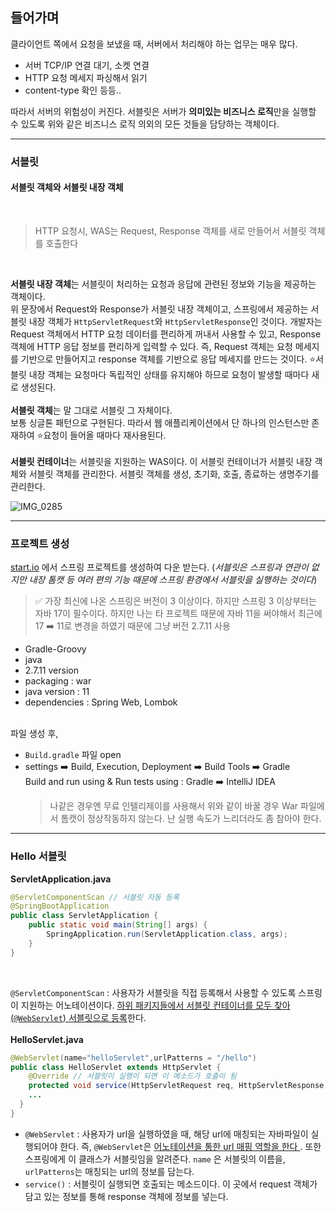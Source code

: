 ## 들어가며
클라이언트 쪽에서 요청을 보냈을 때, 서버에서 처리해야 하는 업무는 매우 많다. 

- 서버 TCP/IP 연결 대기, 소켓 연결
- HTTP 요청 메세지 파싱해서 읽기
- content-type 확인 등등..

따라서 서버의 위험성이 커진다.
서블릿은 서버가 **의미있는 비즈니스 로직**만을 실행할 수 있도록 위와 같은 비즈니스 로직 의외의 모든 것들을 담당하는 객체이다.

---
### 서블릿
#### 서블릿 객체와 서블릿 내장 객체
<br>

> HTTP 요청시, WAS는 Request, Response 객체를 새로 만들어서 서블릿 객체를 호출한다

<br>

**서블릿 내장 객체**는 서블릿이 처리하는 요청과 응답에 관련된 정보와 기능을 제공하는 객체이다. 
<br>
위 문장에서 Request와 Response가 서블릿 내장 객체이고, 스프링에서 제공하는 서블릿 내장 객체가 `HttpServletRequest`와 
`HttpServletResponse`인 것이다. 개발자는 Request 객체에서 HTTP 요청 데이터를 편리하게 꺼내서 사용할 수 있고, Response객체에
HTTP 응답 정보를 편리하게 입력할 수 있다. 즉, Request 객체는 요청 메세지를 기반으로 만들어지고 response 객체를 기반으로
응답 메세지를 만드는 것이다. ⭐서블릿 내장 객체는 요청마다 독립적인 상태를 유지해야 하므로 요청이 발생할 때마다 새로 생성된다.
<br><br>
**서블릿 객체**는 말 그대로 서블릿 그 자체이다. <br>
보통 싱글톤 패턴으로 구현된다. 따라서 웹 애플리케이션에서 단 하나의 인스턴스만 존재하여 ⭐요청이 들어올 때마다 재사용된다.
<br><br>
**서블릿 컨테이너**는 서블릿을 지원하는 WAS이다. 이 서블릿 컨테이너가 서블릿 내장 객체와 서블릿 객체를 관리한다. 서블릿 객체를 생성, 초기화,
호출, 종료하는 생명주기를 관리한다. 

![IMG_0285](https://github.com/jyunimyon/SpringStudy/assets/101866554/df3564b2-f4e3-4fbe-b16c-774d0bf16b71)

---
### 프로젝트 생성

[start.io](https://start.spring.io) 에서 스프링 프로젝트를 생성하여 다운 받는다. (_서블릿은 스프링과 연관이 없지만 내장 톰캣 등 여러 편의 기능 때문에 스프링 환경에서 서블릿을 실행하는 것이다_)
<br>
>✅ 가장 최신에 나온 스프링은 버전이 3 이상이다. 하지만 스프링 3 이상부터는 자바 17이 필수이다. 하지만 나는 타 프로젝트 때문에 자바 11을 써야해서 최근에 17 ➡️ 11로 변경을 하였기 때문에 그냥 버전 2.7.11 사용

- Gradle-Groovy
- java
- 2.7.11 version
- packaging : war
- java version : 11
- dependencies : Spring Web, Lombok
<br>
파일 생성 후, 

- `Build.gradle` 파일 open
- settings ➡️ Build, Execution, Deployment ➡️ Build Tools ➡️ Gradle <br>
  Build and run using & Run tests using : Gradle ➡️ IntelliJ IDEA
  > 나같은 경우엔 무료 인텔리제이를 사용해서 위와 같이 바꿀 경우 War 파일에서 톰캣이 정상작동하지 않는다. 난 실행 속도가 느리더라도 좀 참아야 한다.

---
### Hello 서블릿
**ServletApplication.java**
```java
@ServletComponentScan // 서블릿 자동 등록
@SpringBootApplication
public class ServletApplication {
	public static void main(String[] args) {
		SpringApplication.run(ServletApplication.class, args);
	}
}
```
<br>

`@ServletComponentScan` : 사용자가 서블릿을 직접 등록해서 사용할 수 있도록 스프링이 지원하는 어노테이션이다. <u>하위 패키지들에서 서블릿 컨테이너를 모두 찾아(`@WebServlet`) 서블릿으로 등록</u>한다.
<br><br>
**HelloServlet.java**
<br>
```java
@WebServlet(name="helloServlet",urlPatterns = "/hello")
public class HelloServlet extends HttpServlet {
    @Override // 서블릿이 실행이 되면 이 메소드가 호출이 됨
    protected void service(HttpServletRequest req, HttpServletResponse resp) throws ServletException, IOException {
    ...
  }
}
```
- `@WebServlet` : 사용자가 url을 실행하였을 때, 해당 url에 매칭되는 자바파일이 실행되어야 한다. 즉, `@WebServlet`은 <U> 어노테이션을 통한 url 매핑 역할을 한다 </U>. 또한 스프링에게 이 클래스가 서블릿임을 알려준다. `name` 은 서블릿의 이름을, `urlPatterns`는 매칭되는 url의 정보를 담는다.  
- `service()` : 서블릿이 실행되면 호출되는 메소드이다. 이 곳에서 request 객체가 담고 있는 정보를 통해 response 객체에 정보를 넣는다.

